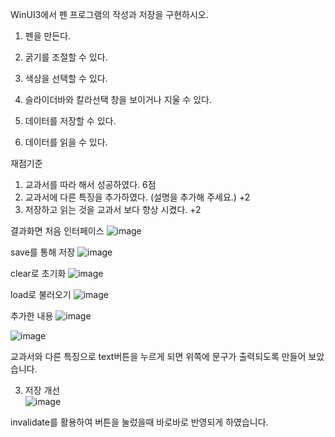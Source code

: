 WinUI3에서 펜 프로그램의 작성과 저장을 구현하시오.
1. 펜을 만든다.

2. 굵기를 조절할 수 있다.
3. 색상을 선택할 수 있다.

4. 슬라이더바와 칼라선택 창을 보이거나 지울 수 있다.
5. 데이터를 저장할 수 있다.
6. 데이터를 읽을 수 있다.

재점기준
1. 교과서를 따라 해서 성공하였다. 6점
2. 교과서에 다른 특징을 추가하였다. (설명을 추가해 주세요.) +2
3. 저장하고 읽는 것을 교과서 보다 향상 시켰다. +2

결과화면
처음 인터페이스
![image](https://github.com/qkrgudals1030/colorpen/assets/50895124/0671e26a-3a2e-40e2-ba5b-c8fd30f6fe08)

save를 통해 저장
![image](https://github.com/qkrgudals1030/colorpen/assets/50895124/726e2c26-645a-4113-9edf-1ae09f667a23)

clear로 초기화
![image](https://github.com/qkrgudals1030/colorpen/assets/50895124/476546b2-1c59-4440-a318-57c90fede933)

load로 불러오기
![image](https://github.com/qkrgudals1030/colorpen/assets/50895124/99533393-2079-44b7-86d0-4aa4bacf1bdb)

추가한 내용
![image](https://github.com/qkrgudals1030/colorpen/assets/50895124/b66df207-6d46-44d5-a386-22672b27ef19)

![image](https://github.com/qkrgudals1030/colorpen/assets/50895124/309c9fda-c1ec-4ab3-84d6-7b9af90c42bf)

교과서와 다른 특징으로 text버튼을 누르게 되면 위쪽에 문구가 출력되도록 만들어 보았습니다. 

3. 저장 개선  
![image](https://github.com/qkrgudals1030/colorpen/assets/50895124/4118cad3-84e1-45e1-a683-acffb223e54c)

invalidate를 활용하여 버튼을 눌렀을때 바로바로 반영되게 하였습니다. 


